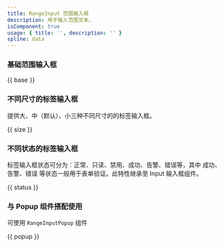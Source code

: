 ```yaml
---
title: RangeInput 范围输入框
description: 用于输入范围文本。
isComponent: true
usage: { title: '', description: '' }
spline: data
---
```


### 基础范围输入框

{{ base }}

### 不同尺寸的标签输入框

提供大、中（默认）、小三种不同尺寸的的标签输入框。

{{ size }}


### 不同状态的标签输入框

标签输入框状态可分为：正常、只读、禁用、成功、告警、错误等，其中 成功、告警、错误 等状态一般用于表单验证。此特性继承至 Input 输入框组件。

{{ status }}

### 与 Popup 组件搭配使用

可使用 `RangeInputPopup` 组件

{{ popup }}
